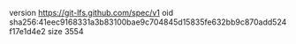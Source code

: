 version https://git-lfs.github.com/spec/v1
oid sha256:41eec9168331a3b83100bae9c704845d15835fe632bb9c870add524f17e1d4e2
size 3554
